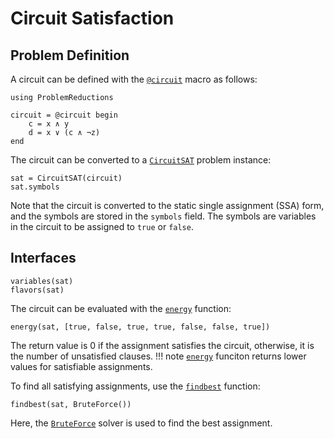 # Circuit Satisfaction

## Problem Definition
A circuit can be defined with the [`@circuit`](@ref) macro as follows:
    
```@repl CircuitSAT
using ProblemReductions

circuit = @circuit begin
    c = x ∧ y
    d = x ∨ (c ∧ ¬z)
end
```

The circuit can be converted to a [`CircuitSAT`](@ref) problem instance:
```@repl CircuitSAT
sat = CircuitSAT(circuit)
sat.symbols
```
Note that the circuit is converted to the static single assignment (SSA) form, and the symbols are stored in the `symbols` field.
The symbols are variables in the circuit to be assigned to `true` or `false`.

## Interfaces
```@repl CircuitSAT
variables(sat)
flavors(sat)
```

The circuit can be evaluated with the [`energy`](@ref) function:
```@repl CircuitSAT
energy(sat, [true, false, true, true, false, false, true])
```
The return value is 0 if the assignment satisfies the circuit, otherwise, it is the number of unsatisfied clauses.
!!! note
    [`energy`](@ref) funciton returns lower values for satisfiable assignments.

To find all satisfying assignments, use the [`findbest`](@ref) function:
```@repl CircuitSAT
findbest(sat, BruteForce())
```
Here, the [`BruteForce`](@ref) solver is used to find the best assignment.